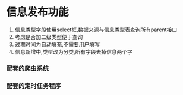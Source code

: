 # 信息发布功能
1.  信息类型字段使用select框,数据来源与信息类型表查询所有parent接口
2.  考虑是否加二级类型便于查询
3.  过期时间为自动填充,不需要用户填写
4.  信息新增中,类型改为分类,所有字段去掉信息两个字

### 配套的爬虫系统

### 配套的定时任务程序